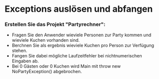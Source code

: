 ﻿# Exceptions auslösen und abfangen

### Erstellen Sie das Projekt "Partyrechner":

- Fragen Sie den Anwender wieviele Personen zur Party kommen und wieviele Kuchen vorhanden sind.
- Berchnen Sie als ergebnis wieviele Kuchen pro Person zur Verfügung stehen.
- Fangen Sie dabei mögliche Laufzeitfehler bei nichtnumerischen Eingaben ab.
- Bei 0 Gästen oder 0 Kuchen wird Main mit throw new NoPartyException() abgebrochen.


